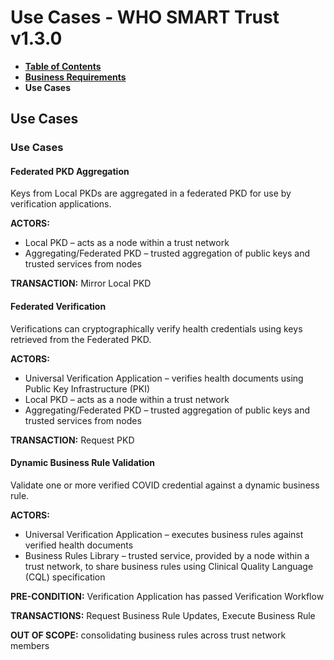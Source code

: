 # Use Cases - WHO SMART Trust v1.3.0

* [**Table of Contents**](toc.md)
* [**Business Requirements**](business_requirements.md)
* **Use Cases**

## Use Cases

### Use Cases

#### Federated PKD Aggregation

Keys from Local PKDs are aggregated in a federated PKD for use by verification applications.

**ACTORS:**

* Local PKD – acts as a node within a trust network​
* Aggregating/Federated PKD – trusted aggregation of public keys and trusted services from nodes

**TRANSACTION:** Mirror Local PKD

#### Federated Verification

Verifications can cryptographically verify health credentials using keys retrieved from the Federated PKD.

**ACTORS:**

* Universal Verification Application – verifies health documents using Public Key Infrastructure (PKI)​
* Local PKD – acts as a node within a trust network​
* Aggregating/Federated PKD – trusted aggregation of public keys and trusted services from nodes

**TRANSACTION:** Request PKD

#### Dynamic Business Rule Validation​

Validate one or more verified COVID credential against a dynamic business rule.​

**ACTORS:**

* Universal Verification Application – executes business rules against verified health documents​
* Business Rules Library – trusted service, provided by a node within a trust network, to share business rules using Clinical Quality Language (CQL) specification​

**PRE-CONDITION:** Verification Application has passed Verification Workflow​

**TRANSACTIONS:** Request Business Rule Updates, Execute Business Rule​

**OUT OF SCOPE:** consolidating business rules across trust network members​


